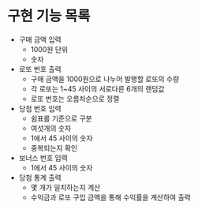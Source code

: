 # 구현 기능 목록
- 구매 금액 입력
  - 1000원 단위
  - 숫자
- 로또 번호 출력
  - 구매 금액을 1000원으로 나누어 발행할 로또의 수량
  - 각 로또는 1~45 사이의 서로다른 6개의 랜덤값
  - 로또 번호는 오름차순으로 정렬
- 당첨 번호 입력
  - 쉼표를 기준으로 구분
  - 여섯개의 숫자
  - 1에서 45 사이의 숫자
  - 중복되는지 확인
- 보너스 번호 입력
  - 1에서 45 사이의 숫자
- 당첨 통계 출력
  - 몇 개가 일치하는지 계산
  - 수익금과 로또 구입 금액을 통해 수익률을 계산하여 출력
